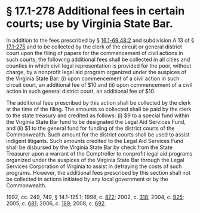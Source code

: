 # § 17.1-278 Additional fees in certain courts; use by Virginia State Bar.

<p>In addition to the fees prescribed by § <a href='http://law.lis.virginia.gov/vacode/16.1-69.48:2/'>16.1-69.48:2</a> and subdivision A 13 of § <a href='http://law.lis.virginia.gov/vacode/17.1-275/'>17.1-275</a> and to be collected by the clerk of the circuit or general district court upon the filing of papers for the commencement of civil actions in such courts, the following additional fees shall be collected in all cities and counties in which civil legal representation is provided for the poor, without charge, by a nonprofit legal aid program organized under the auspices of the Virginia State Bar: (i) upon commencement of a civil action in such circuit court, an additional fee of $10 and (ii) upon commencement of a civil action in such general district court, an additional fee of $10.</p><p>The additional fees prescribed by this action shall be collected by the clerk at the time of the filing. The amounts so collected shall be paid by the clerk to the state treasury and credited as follows: (i) $9 to a special fund within the Virginia State Bar fund to be designated the Legal Aid Services Fund, and (ii) $1 to the general fund for funding of the district courts of the Commonwealth. Such amount for the district courts shall be used to assist indigent litigants. Such amounts credited to the Legal Aid Services Fund shall be disbursed by the Virginia State Bar by check from the State Treasurer upon a warrant of the Comptroller to nonprofit legal aid programs organized under the auspices of the Virginia State Bar through the Legal Services Corporation of Virginia to assist in defraying the costs of such programs. However, the additional fees prescribed by this section shall not be collected in actions initiated by any local government or by the Commonwealth.</p><p>1992, cc. 249, 749, § 14.1-125.1; 1998, c. <a href='http://lis.virginia.gov/cgi-bin/legp604.exe?981+ful+CHAP0872'>872</a>; 2002, c. <a href='http://lis.virginia.gov/cgi-bin/legp604.exe?021+ful+CHAP0318'>318</a>; 2004, c. <a href='http://lis.virginia.gov/cgi-bin/legp604.exe?041+ful+CHAP0925'>925</a>; 2005, c. <a href='http://lis.virginia.gov/cgi-bin/legp604.exe?051+ful+CHAP0681'>681</a>; 2006, c. <a href='http://lis.virginia.gov/cgi-bin/legp604.exe?061+ful+CHAP0189'>189</a>; 2008, c. <a href='http://lis.virginia.gov/cgi-bin/legp604.exe?081+ful+CHAP0692'>692</a>.</p>